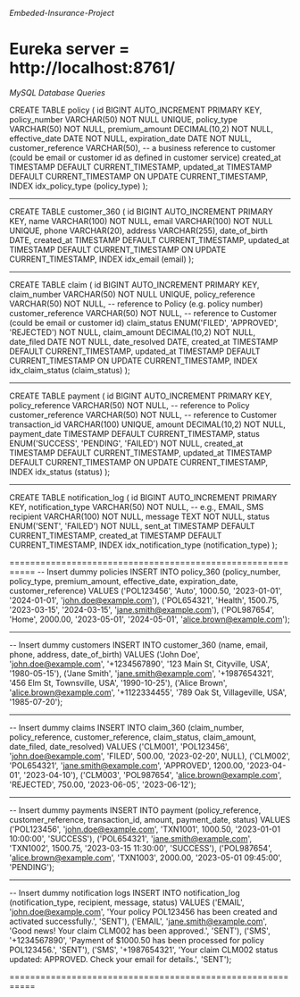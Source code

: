 *Embeded-Insurance-Project*

Eureka server = http://localhost:8761/
===========================================================
*MySQL Database Queries*

CREATE TABLE policy (
    id BIGINT AUTO_INCREMENT PRIMARY KEY,
    policy_number VARCHAR(50) NOT NULL UNIQUE,
    policy_type VARCHAR(50) NOT NULL,
    premium_amount DECIMAL(10,2) NOT NULL,
    effective_date DATE NOT NULL,
    expiration_date DATE NOT NULL,
    customer_reference VARCHAR(50),  -- a business reference to customer (could be email or customer id as defined in customer service)
    created_at TIMESTAMP DEFAULT CURRENT_TIMESTAMP,
    updated_at TIMESTAMP DEFAULT CURRENT_TIMESTAMP ON UPDATE CURRENT_TIMESTAMP,
    INDEX idx_policy_type (policy_type)
);

----------------------------------------------
CREATE TABLE customer_360 (
    id BIGINT AUTO_INCREMENT PRIMARY KEY,
    name VARCHAR(100) NOT NULL,
    email VARCHAR(100) NOT NULL UNIQUE,
    phone VARCHAR(20),
    address VARCHAR(255),
    date_of_birth DATE,
    created_at TIMESTAMP DEFAULT CURRENT_TIMESTAMP,
    updated_at TIMESTAMP DEFAULT CURRENT_TIMESTAMP ON UPDATE CURRENT_TIMESTAMP,
    INDEX idx_email (email)
);

----------------------------------------------
CREATE TABLE claim (
    id BIGINT AUTO_INCREMENT PRIMARY KEY,
    claim_number VARCHAR(50) NOT NULL UNIQUE,
    policy_reference VARCHAR(50) NOT NULL,   -- reference to Policy (e.g. policy number)
    customer_reference VARCHAR(50) NOT NULL, -- reference to Customer (could be email or customer id)
    claim_status ENUM('FILED', 'APPROVED', 'REJECTED') NOT NULL,
    claim_amount DECIMAL(10,2) NOT NULL,
    date_filed DATE NOT NULL,
    date_resolved DATE,
    created_at TIMESTAMP DEFAULT CURRENT_TIMESTAMP,
    updated_at TIMESTAMP DEFAULT CURRENT_TIMESTAMP ON UPDATE CURRENT_TIMESTAMP,
    INDEX idx_claim_status (claim_status)
);

----------------------------------------------
CREATE TABLE payment (
    id BIGINT AUTO_INCREMENT PRIMARY KEY,
    policy_reference VARCHAR(50) NOT NULL,  -- reference to Policy
    customer_reference VARCHAR(50) NOT NULL,  -- reference to Customer
    transaction_id VARCHAR(100) UNIQUE,
    amount DECIMAL(10,2) NOT NULL,
    payment_date TIMESTAMP DEFAULT CURRENT_TIMESTAMP,
    status ENUM('SUCCESS', 'PENDING', 'FAILED') NOT NULL,
    created_at TIMESTAMP DEFAULT CURRENT_TIMESTAMP,
    updated_at TIMESTAMP DEFAULT CURRENT_TIMESTAMP ON UPDATE CURRENT_TIMESTAMP,
    INDEX idx_status (status)
);

----------------------------------------------
CREATE TABLE notification_log (
    id BIGINT AUTO_INCREMENT PRIMARY KEY,
    notification_type VARCHAR(50) NOT NULL,  -- e.g., EMAIL, SMS
    recipient VARCHAR(100) NOT NULL,
    message TEXT NOT NULL,
    status ENUM('SENT', 'FAILED') NOT NULL,
    sent_at TIMESTAMP DEFAULT CURRENT_TIMESTAMP,
    created_at TIMESTAMP DEFAULT CURRENT_TIMESTAMP,
    INDEX idx_notification_type (notification_type)
);

===========================================================
-- Insert dummy policies
INSERT INTO policy_360 (policy_number, policy_type, premium_amount, effective_date, expiration_date, customer_reference)
VALUES 
('POL123456', 'Auto', 1000.50, '2023-01-01', '2024-01-01', 'john.doe@example.com'),
('POL654321', 'Health', 1500.75, '2023-03-15', '2024-03-15', 'jane.smith@example.com'),
('POL987654', 'Home', 2000.00, '2023-05-01', '2024-05-01', 'alice.brown@example.com');

----------------------------------------------
-- Insert dummy customers
INSERT INTO customer_360 (name, email, phone, address, date_of_birth)
VALUES 
('John Doe', 'john.doe@example.com', '+1234567890', '123 Main St, Cityville, USA', '1980-05-15'),
('Jane Smith', 'jane.smith@example.com', '+1987654321', '456 Elm St, Townsville, USA', '1990-10-25'),
('Alice Brown', 'alice.brown@example.com', '+1122334455', '789 Oak St, Villageville, USA', '1985-07-20');

----------------------------------------------
-- Insert dummy claims
INSERT INTO claim_360 (claim_number, policy_reference, customer_reference, claim_status, claim_amount, date_filed, date_resolved)
VALUES 
('CLM001', 'POL123456', 'john.doe@example.com', 'FILED', 500.00, '2023-02-20', NULL),
('CLM002', 'POL654321', 'jane.smith@example.com', 'APPROVED', 1200.00, '2023-04-01', '2023-04-10'),
('CLM003', 'POL987654', 'alice.brown@example.com', 'REJECTED', 750.00, '2023-06-05', '2023-06-12');

----------------------------------------------
-- Insert dummy payments
INSERT INTO payment (policy_reference, customer_reference, transaction_id, amount, payment_date, status)
VALUES 
('POL123456', 'john.doe@example.com', 'TXN1001', 1000.50, '2023-01-01 10:00:00', 'SUCCESS'),
('POL654321', 'jane.smith@example.com', 'TXN1002', 1500.75, '2023-03-15 11:30:00', 'SUCCESS'),
('POL987654', 'alice.brown@example.com', 'TXN1003', 2000.00, '2023-05-01 09:45:00', 'PENDING');

----------------------------------------------
-- Insert dummy notification logs
INSERT INTO notification_log (notification_type, recipient, message, status)
VALUES 
('EMAIL', 'john.doe@example.com', 'Your policy POL123456 has been created and activated successfully.', 'SENT'),
('EMAIL', 'jane.smith@example.com', 'Good news! Your claim CLM002 has been approved.', 'SENT'),
('SMS', '+1234567890', 'Payment of $1000.50 has been processed for policy POL123456.', 'SENT'),
('SMS', '+1987654321', 'Your claim CLM002 status updated: APPROVED. Check your email for details.', 'SENT');

===========================================================
